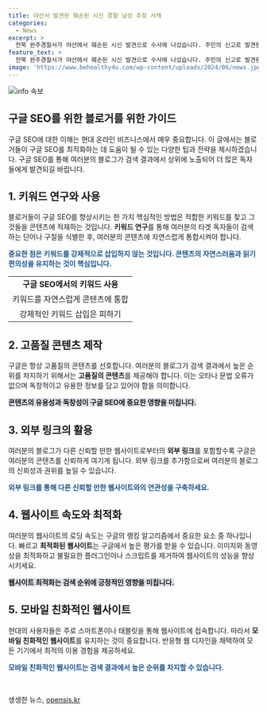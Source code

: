 ```yaml
---
title: 야산서 발견된 훼손된 시신 경찰 남성 추정 사체
categories:
  - News
excerpt: >
  전북 완주경찰서가 야산에서 훼손된 시신 발견으로 수사에 나섰습니다. 주민의 신고로 발견된 시신은 남성으로 추정되고, 부패가 진행된 상태입니다. 경찰은 강력범죄 등 여러 가능성을 염두에 두고 신원과 사망 원인을 조사 중이며, 폭우로 인해 발견 장소 주변 토사가 무너진 상태입니다. 사망 원인을 단정하기 어려운 상황입니다.
feature_text: >
  전북 완주경찰서가 야산에서 훼손된 시신 발견으로 수사에 나섰습니다. 주민의 신고로 발견된 시신은 남성으로 추정되고, 부패가 진행된 상태입니다. 경찰은 강력범죄 등 여러 가능성을 염두에 두고 신원과 사망 원인을 조사 중이며, 폭우로 인해 발견 장소 주변 토사가 무너진 상태입니다. 사망 원인을 단정하기 어려운 상황입니다.
image: 'https://www.behealthy4u.com/wp-content/uploads/2024/06/news.jpg'
---
```


<p><img src="https://www.behealthy4u.com/wp-content/uploads/2024/06/news.jpg" alt="info 속보" /></p>

<h2>구글 SEO를 위한 블로거를 위한 가이드</h2>

<p data-ke-size="size16">구글 SEO에 대한 이해는 현대 온라인 비즈니스에서 매우 중요합니다. 이 글에서는 블로거들이 구글 SEO를 최적화하는 데 도움이 될 수 있는 다양한 팁과 전략을 제시하겠습니다. 구글 SEO를 통해 여러분의 블로그가 검색 결과에서 상위에 노출되어 더 많은 독자들에게 발견되길 바랍니다.</p>

<h2 data-ke-size="size26">1. 키워드 연구와 사용</h2>

<p>블로거들이 구글 SEO를 향상시키는 한 가지 핵심적인 방법은 적합한 키워드를 찾고 그것들을 콘텐츠에 적재하는 것입니다. <b>키워드 연구</b>를 통해 여러분의 타겟 독자들이 검색하는 단어나 구절을 식별한 후, 여러분의 콘텐츠에 자연스럽게 통합시켜야 합니다.</p>

<p><b><span style="color: #1a5490;">중요한 점은 키워드를 강제적으로 삽입하지 않는 것입니다. 콘텐츠의 자연스러움과 읽기 편의성을 유지하는 것이 핵심입니다.</span></b></p>

<table style="width: 100%;">
<tbody>
<tr>
<td style="text-align: center; height: 17px;"><b>구글 SEO에서의 키워드 사용</b></td>
</tr>
<tr>
<td style="text-align: center; height: 17px;">키워드를 자연스럽게 콘텐츠에 통합</td>
</tr>
<tr>
<td style="text-align: center; height: 17px;">강제적인 키워드 삽입은 피하기</td>
</tr>
</tbody>
</table>

<h2 data-ke-size="size26">2. 고품질 콘텐츠 제작</h2>

<p>구글은 항상 고품질의 콘텐츠를 선호합니다. 여러분의 블로그가 검색 결과에서 높은 순위를 차지하기 위해서는 <b>고품질의 콘텐츠</b>를 제공해야 합니다. 이는 오타나 문법 오류가 없으며 독창적이고 유용한 정보를 담고 있어야 함을 의미합니다.</p>

<p><b><span style="background-color: #21538527;">콘텐츠의 유용성과 독창성이 구글 SEO에 중요한 영향을 미칩니다.</span></b></p>

<h2 data-ke-size="size26">3. 외부 링크의 활용</h2>

<p>여러분의 블로그가 다른 신뢰할 만한 웹사이트로부터의 <b>외부 링크</b>를 포함할수록 구글은 여러분의 콘텐츠를 신뢰하게 여기게 됩니다. 외부 링크를 추가함으로써 여러분의 블로그의 신뢰성과 권위를 높일 수 있습니다.</p>

<p><b><span style="color: #1a5490;">외부 링크를 통해 다른 신뢰할 만한 웹사이트와의 연관성을 구축하세요.</span></b></p>

<h2 data-ke-size="size26">4. 웹사이트 속도와 최적화</h2>

<p>여러분의 웹사이트의 로딩 속도는 구글의 랭킹 알고리즘에서 중요한 요소 중 하나입니다. 빠르고 <b>최적화된 웹사이트</b>는 구글에서 높은 평가를 받을 수 있습니다. 이미지와 동영상을 최적화하고 불필요한 플러그인이나 스크립트를 제거하여 웹사이트의 성능을 향상시키세요.</p>

<p><b><span style="background-color: #21538527;">웹사이트 최적화는 검색 순위에 긍정적인 영향을 미칩니다.</span></b></p>

<h2 data-ke-size="size26">5. 모바일 친화적인 웹사이트</h2>

<p>현대의 사용자들은 주로 스마트폰이나 태블릿을 통해 웹사이트에 접속합니다. 따라서 <b>모바일 친화적인 웹사이트</b>를 유지하는 것이 중요합니다. 반응형 웹 디자인을 채택하여 모든 기기에서 최적의 이용 경험을 제공하세요.</p>

<p><b><span style="color: #1a5490;">모바일 친화적인 웹사이트는 검색 결과에서 높은 순위를 차지할 수 있습니다.</span></b></p>

<p data-ke-size="size16">&nbsp;</p>
생생한 뉴스, <a href="https://opensis.kr" rel="dofollow">opensis.kr</a>


